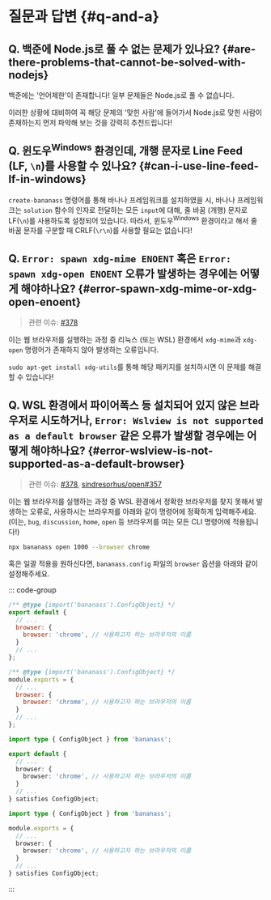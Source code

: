 # 질문과 답변 {#q-and-a}

## Q. 백준에 Node.js로 풀 수 없는 문제가 있나요? {#are-there-problems-that-cannot-be-solved-with-nodejs}

백준에는 '언어제한'이 존재합니다! 일부 문제들은 Node.js로 풀 수 없습니다.

이러한 상황에 대비하여 꼭 해당 문제의 '맞힌 사람'에 들어가서 Node.js로 맞힌 사람이 존재하는지 먼저 파악해 보는 것을 강력히 추천드립니다!

## Q. 윈도우<sup>Windows</sup> 환경인데, 개행 문자로 Line Feed (LF, `\n`)를 사용할 수 있나요? {#can-i-use-line-feed-lf-in-windows}

`create-bananass` 명령어를 통해 바나나 프레임워크를 설치하였을 시, 바나나 프레임워크는 `solution` 함수의 인자로 전달하는 모든 `input`에 대해, 줄 바꿈 (개행) 문자로 LF(`\n`)를 사용하도록 설정되어 있습니다. 따라서, 윈도우<sup>Windows</sup> 환경이라고 해서 줄 바꿈 문자를 구분할 때 CRLF(`\r\n`)를 사용할 필요는 없습니다!

## Q. `Error: spawn xdg-mime ENOENT` 혹은 `Error: spawn xdg-open ENOENT` 오류가 발생하는 경우에는 어떻게 해야하나요? {#error-spawn-xdg-mime-or-xdg-open-enoent}

> 관련 이슈: [#378](https://github.com/lumirlumir/npm-bananass/discussions/378)

이는 웹 브라우저를 실행하는 과정 중 리눅스 (또는 WSL) 환경에서 `xdg-mime`과 `xdg-open` 명령어가 존재하지 않아 발생하는 오류입니다.

`sudo apt-get install xdg-utils`를 통해 해당 패키지를 설치하시면 이 문제를 해결할 수 있습니다!

## Q. WSL 환경에서 파이어폭스 등 설치되어 있지 않은 브라우저로 시도하거나, `Error: Wslview is not supported as a default browser` 같은 오류가 발생할 경우에는 어떻게 해야하나요? {#error-wslview-is-not-supported-as-a-default-browser}

> 관련 이슈: [#378](https://github.com/lumirlumir/npm-bananass/discussions/378), [sindresorhus/open#357](https://github.com/sindresorhus/open/issues/357)

이는 웹 브라우저를 실행하는 과정 중 WSL 환경에서 정확한 브라우저를 찾지 못해서 발생하는 오류로, 사용하시는 브라우저를 아래와 같이 명령어에 정확하게 입력해주세요. (이는, `bug`, `discussion`, `home`, `open` 등 브라우저를 여는 모든 CLI 명령어에 적용됩니다!)

```sh
npx bananass open 1000 --browser chrome
```

혹은 일괄 적용을 원하신다면, `bananass.config` 파일의 `browser` 옵션을 아래와 같이 설정해주세요.

::: code-group

```js [bananass.config.mjs]
/** @type {import('bananass').ConfigObject} */
export default {
  // ...
  browser: {
    browser: 'chrome', // 사용하고자 하는 브라우저의 이름
  }
  // ...
};
```

```js [bananass.config.cjs]
/** @type {import('bananass').ConfigObject} */
module.exports = {
  // ...
  browser: {
    browser: 'chrome', // 사용하고자 하는 브라우저의 이름
  }
  // ...
};
```

```ts [bananass.config.mts]
import type { ConfigObject } from 'bananass';

export default {
  // ...
  browser: {
    browser: 'chrome', // 사용하고자 하는 브라우저의 이름
  }
  // ...
} satisfies ConfigObject;
```

```ts [bananass.config.cts]
import type { ConfigObject } from 'bananass';

module.exports = {
  // ...
  browser: {
    browser: 'chrome', // 사용하고자 하는 브라우저의 이름
  }
  // ...
} satisfies ConfigObject;
```

:::
